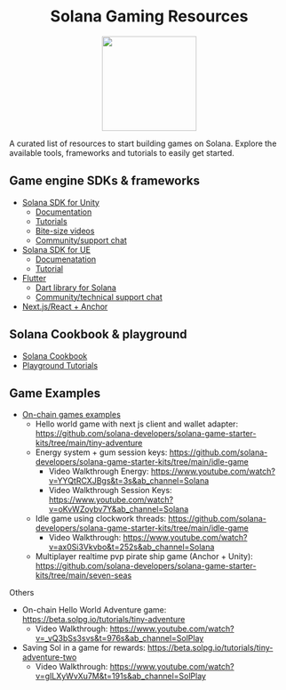 <div align="center">
 <h1>Solana Gaming Resources</h1>

<a href="https://docs.magicblock.gg"><img height="170x" src="https://i.imgur.com/mYinlU7.png" /></a>
</div>
A curated list of resources to start building games on Solana. 
Explore the available tools, frameworks and tutorials to easily get started.

## Game engine SDKs & frameworks

- [Solana SDK for Unity](https://github.com/magicblock-labs/Solana.Unity-SDK)
   - [Documentation](https://solana.unity-sdk.gg/)
   - [Tutorials]()
   - [Bite-size videos](https://www.youtube.com/@Magicblock-Labs)
   - [Community/support chat](https://discord.gg/34mAReH8gu)
- [Solana SDK for UE](https://github.com/staratlasmeta/FoundationKit)
  - [Documenatation](https://github.com/staratlasmeta/FoundationKit/tree/main/Documentation)
  - [Tutorial](https://www.youtube.com/watch?v=S8fm8mFeUkk)
- [Flutter](https://github.com/espresso-cash/espresso-cash-public)
  - [Dart library for Solana](https://github.com/espresso-cash/espresso-cash-public/tree/master/packages/solana)
  - [Community/technical support chat](https://discord.com/invite/wK6WX7974J)
- [Next.js/React + Anchor](https://solanacookbook.com/gaming/game-sdks.html#next-js-react-anchor)


## Solana Cookbook & playground
- [Solana Cookbook](https://solanacookbook.com/gaming/intro.html)
- [Playground Tutorials](https://beta.solpg.io/tutorials/)

## Game Examples

- [On-chain games examples](https://github.com/solana-developers/solana-game-starter-kits)
  - Hello world game with next js client and wallet adapter: https://github.com/solana-developers/solana-game-starter-kits/tree/main/tiny-adventure
  - Energy system + gum session keys: https://github.com/solana-developers/solana-game-starter-kits/tree/main/idle-game
    - Video Walkthrough Energy: https://www.youtube.com/watch?v=YYQtRCXJBgs&t=3s&ab_channel=Solana
    - Video Walkthrough Session Keys: https://www.youtube.com/watch?v=oKvWZoybv7Y&ab_channel=Solana
  - Idle game using clockwork threads: https://github.com/solana-developers/solana-game-starter-kits/tree/main/idle-game
    - Video Walkthrough: https://www.youtube.com/watch?v=ax0Si3Vkvbo&t=252s&ab_channel=Solana
  - Multiplayer realtime pvp pirate ship game (Anchor + Unity): https://github.com/solana-developers/solana-game-starter-kits/tree/main/seven-seas


Others

- On-chain Hello World Adventure game: https://beta.solpg.io/tutorials/tiny-adventure
  - Video Walkthrough: https://www.youtube.com/watch?v=_vQ3bSs3svs&t=976s&ab_channel=SolPlay
- Saving Sol in a game for rewards: https://beta.solpg.io/tutorials/tiny-adventure-two
  - Video Walkthrough: https://www.youtube.com/watch?v=gILXyWvXu7M&t=191s&ab_channel=SolPlay

